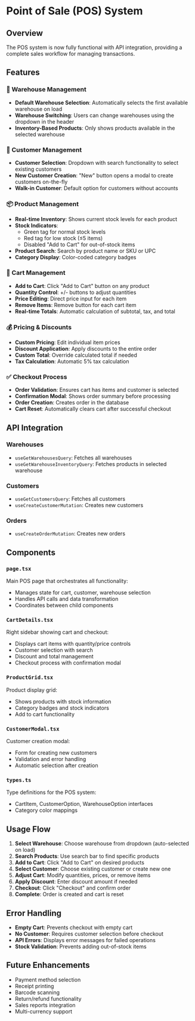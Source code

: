 # Point of Sale (POS) System

## Overview

The POS system is now fully functional with API integration, providing a complete sales workflow for managing transactions.

## Features

### 🏪 Warehouse Management

- **Default Warehouse Selection**: Automatically selects the first available warehouse on load
- **Warehouse Switching**: Users can change warehouses using the dropdown in the header
- **Inventory-Based Products**: Only shows products available in the selected warehouse

### 👥 Customer Management

- **Customer Selection**: Dropdown with search functionality to select existing customers
- **New Customer Creation**: "New" button opens a modal to create customers on-the-fly
- **Walk-in Customer**: Default option for customers without accounts

### 📦 Product Management

- **Real-time Inventory**: Shows current stock levels for each product
- **Stock Indicators**:
  - Green tag for normal stock levels
  - Red tag for low stock (≤5 items)
  - Disabled "Add to Cart" for out-of-stock items
- **Product Search**: Search by product name or SKU or UPC
- **Category Display**: Color-coded category badges

### 🛒 Cart Management

- **Add to Cart**: Click "Add to Cart" button on any product
- **Quantity Control**: +/- buttons to adjust quantities
- **Price Editing**: Direct price input for each item
- **Remove Items**: Remove button for each cart item
- **Real-time Totals**: Automatic calculation of subtotal, tax, and total

### 💰 Pricing & Discounts

- **Custom Pricing**: Edit individual item prices
- **Discount Application**: Apply discounts to the entire order
- **Custom Total**: Override calculated total if needed
- **Tax Calculation**: Automatic 5% tax calculation

### ✅ Checkout Process

- **Order Validation**: Ensures cart has items and customer is selected
- **Confirmation Modal**: Shows order summary before processing
- **Order Creation**: Creates order in the database
- **Cart Reset**: Automatically clears cart after successful checkout

## API Integration

### Warehouses

- `useGetWarehousesQuery`: Fetches all warehouses
- `useGetWarehouseInventoryQuery`: Fetches products in selected warehouse

### Customers

- `useGetCustomersQuery`: Fetches all customers
- `useCreateCustomerMutation`: Creates new customers

### Orders

- `useCreateOrderMutation`: Creates new orders

## Components

### `page.tsx`

Main POS page that orchestrates all functionality:

- Manages state for cart, customer, warehouse selection
- Handles API calls and data transformation
- Coordinates between child components

### `CartDetails.tsx`

Right sidebar showing cart and checkout:

- Displays cart items with quantity/price controls
- Customer selection with search
- Discount and total management
- Checkout process with confirmation modal

### `ProductGrid.tsx`

Product display grid:

- Shows products with stock information
- Category badges and stock indicators
- Add to cart functionality

### `CustomerModal.tsx`

Customer creation modal:

- Form for creating new customers
- Validation and error handling
- Automatic selection after creation

### `types.ts`

Type definitions for the POS system:

- CartItem, CustomerOption, WarehouseOption interfaces
- Category color mappings

## Usage Flow

1. **Select Warehouse**: Choose warehouse from dropdown (auto-selected on load)
2. **Search Products**: Use search bar to find specific products
3. **Add to Cart**: Click "Add to Cart" on desired products
4. **Select Customer**: Choose existing customer or create new one
5. **Adjust Cart**: Modify quantities, prices, or remove items
6. **Apply Discount**: Enter discount amount if needed
7. **Checkout**: Click "Checkout" and confirm order
8. **Complete**: Order is created and cart is reset

## Error Handling

- **Empty Cart**: Prevents checkout with empty cart
- **No Customer**: Requires customer selection before checkout
- **API Errors**: Displays error messages for failed operations
- **Stock Validation**: Prevents adding out-of-stock items

## Future Enhancements

- Payment method selection
- Receipt printing
- Barcode scanning
- Return/refund functionality
- Sales reports integration
- Multi-currency support

